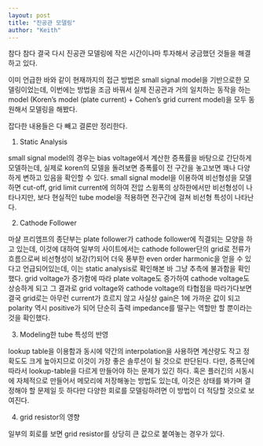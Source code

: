 ```yaml
---
layout: post
title: "진공관 모델링"
author: "Keith"
---
```



참다 참다 결국 다시 진공관 모델링에 작은 시간이나마 투자해서 궁금했던 것들을 해결하고 있다.




이미 언급한 바와 같이 현재까지의 접근 방법은 small signal model을 기반으로한 모델링이었는데, 이번에는 방법을 조금 바꿔서 실제 진공관과 거의 일치하는 동작을 하는 model (Koren’s model (plate current) + Cohen’s grid current model)을 모두 동원해서 모델링을 해봤다.




잡다한 내용들은 다 빼고 결론만 정리한다.




1) Static Analysis




small signal model의 경우는 bias voltage에서 계산한 증폭률을 바탕으로 간단하게 모델하는데, 실제로 koren의 모델을 돌려보면 증폭률이 전 구간을 놓고보면 꽤나 다양하게 변하고 있음을 확인할 수 있다. small signal model을 이용하여 비선형성을 모델하면 cut-off, grid limit current에 의하여 전압 스윙폭의 상하한에서만 비선형성이 나타나지만, 보다 현실적인 tube model을 적용하면 전구간에 걸쳐 비선형 특성이 나타난다.




2) Cathode Follower




마샬 프리앰프의 종단부는 plate follower가 cathode follower에 직결되는 모양을 하고 있는데, 이것에 대하여 일부의 사이트에서는 cathode follower단의 grid로 전류가 흐름으로써 비선형성이 보강(?)되어 더욱 풍부한 even order harmonic을 얻을 수 있다고 언급되어있는데, 이는 static analysis로 확인해본 바 그냥 추측에 불과함을 확인했다. grid voltage가 증가함에 따라 plate voltage도 증가하여 cathode voltage도 상승하게 되고 그 결과로 grid voltage와 cathode voltage의 타협점을 따라가다보면 결국 grid로는 아무런 current가 흐르지 않고 사실상 gain은 1에 가까운 값이 되고 polarity 역시 positive가 되어 단순히 출력 impedance를 떨구는 역할만 할 뿐이라는 것을 확인했다.




3) Modeling한 tube 특성의 반영




lookup table을 이용함과 동시에 약간의 interpolation을 사용하면 계산량도 작고 정확도도 크게 높아지므로 이것이 가장 좋은 솔루션이 될 것으로 판단된다. 다만, 증폭단에 따라서 lookup-table을 다르게 만들어야 하는 문제가 있긴 하다. 혹은 플러긴의 시동시에 자체적으로 만들어서 메모리에 저장해놓는 방법도 있는데, 이것은 상태를 봐가며 결정해야 할 문제일 듯 하다만 다양한 회로를 모델링하려면 이 방법이 더 적당할 것으로 보여진다.




4) grid resistor의 영향




일부의 회로를 보면 grid resistor를 상당히 큰 값으로 붙여놓는 경우가 있다. 


